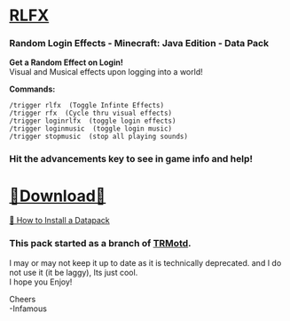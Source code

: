 # [RLFX]()  
### Random Login Effects - Minecraft: Java Edition - Data Pack  

__Get a Random Effect on Login!__   
Visual and Musical effects upon logging into a world!  

__Commands:__  
  
    /trigger rlfx  (Toggle Infinte Effects)  
    /trigger rfx  (Cycle thru visual effects)  
    /trigger loginrlfx  (toggle login effects)  
    /trigger loginmusic  (toggle login music)  
    /trigger stopmusic  (stop all playing sounds)  

### Hit the advancements key to see in game info and help!

# [🔗Download🔗](https://github.com/InfamousMusicify/RLFX/archive/refs/heads/1.17.zip)

[🔗 How to Install a Datapack](https://youtu.be/JHEjZlVlqGE)  

### This pack started as a branch of [TRMotd](https://github.com/InfamousMusicify/TRMotd).  
I may or may not keep it up to date as it is technically deprecated.  and I do not use it (it be laggy), Its just cool.  
I hope you Enjoy!  

Cheers  
-Infamous
